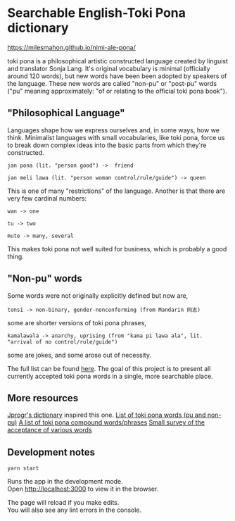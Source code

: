 # Searchable English-Toki Pona dictionary
https://milesmahon.github.io/nimi-ale-pona/

toki pona is a philosophical artistic constructed language created by linguist and translator Sonja Lang. It's original vocabulary is minimal (officially around 120 words), but new words have been been adopted by speakers of the language. These new words are called "non-pu" or "post-pu" words ("pu" meaning approximately: "of or relating to the official toki pona book").

## "Philosophical Language"
Languages shape how we express ourselves and, in some ways, how we think. Minimalist languages with small vocabularies, like toki pona, force us to break down complex ideas into the basic parts from which they're constructed.

`jan pona (lit. "person good") ->  friend`

`jan meli lawa (lit. "person woman control/rule/guide") -> queen`

This is one of many "restrictions" of the language. Another is that there are very few cardinal numbers:

`wan -> one`

`tu -> two`

`mute -> many, several`

This makes toki pona not well suited for business, which is probably a good thing.

## "Non-pu" words
Some words were not originally explicitly defined but now are,

`tonsi -> non-binary, gender-nonconforming (from Mandarin 同志)`

some are shorter versions of toki pona phrases,

`kamalawala -> anarchy, uprising (from "kama pi lawa ala", lit. "arrival of no control/rule/guide")`

some are jokes, and some arose out of necessity.

The full list can be found [here](https://docs.google.com/spreadsheets/d/1t-pjAgZDyKPXcCRnEdATFQOxGbQFMjZm-8EvXiQd2Po/edit#gid=0). The goal of this project is to present all currently accepted toki pona words in a single, more searchable place.

## More resources
[Jprogr's dictionary](https://jprogr.github.io/TokiPonaDictionary/) inspired this one.
[List of toki pona words (pu and non-pu)](https://docs.google.com/spreadsheets/d/1t-pjAgZDyKPXcCRnEdATFQOxGbQFMjZm-8EvXiQd2Po/edit#gid=0)
[A list of toki pona compound words/phrases](https://docs.google.com/spreadsheets/d/12gDr-zsUuwwCWPme9DlAE0JWuFDAFrqh3_IA257ff1U/edit#gid=0)
[Small survey of the acceptance of various words](https://www.reddit.com/r/tokipona/comments/g9ne0s/survey_results_heres_how_real_these_tp_words_are/?utm_source=share&utm_medium=ios_app&utm_name=iossmf)

## Development notes

`yarn start`

Runs the app in the development mode.\
Open [http://localhost:3000](http://localhost:3000) to view it in the browser.

The page will reload if you make edits.\
You will also see any lint errors in the console.

